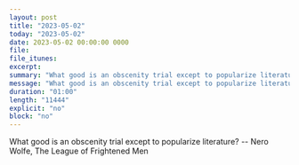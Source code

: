 ```yaml
---
layout: post
title: "2023-05-02"
today: "2023-05-02"
date: 2023-05-02 00:00:00 0000
file:
file_itunes:
excerpt:
summary: "What good is an obscenity trial except to popularize literature? -- Nero Wolfe, The League of Frightened Men "
message: "What good is an obscenity trial except to popularize literature? -- Nero Wolfe, The League of Frightened Men "
duration: "01:00"
length: "11444"
explicit: "no"
block: "no"
---
```

What good is an obscenity trial except to popularize literature? -- Nero Wolfe, The League of Frightened Men 

